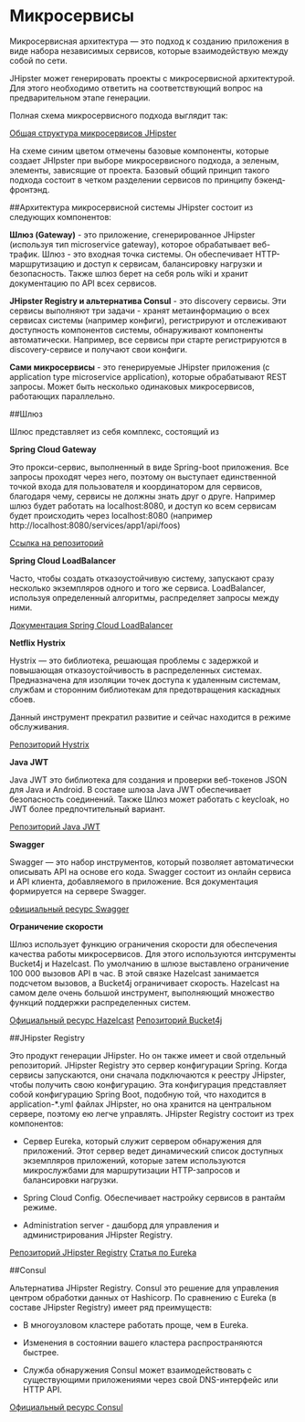 # Микросервисы

Микросервисная архитектура — это подход к созданию приложения в виде набора независимых сервисов, которые взаимодействую между собой по сети.

JHipster может генерировать проекты с микросервисной архитектурой. Для этого необходимо ответить на соответствующий вопрос на предварительном этапе генерации.

Полная схема микросервисного подхода выглядит так:

[Общая структура микросервисов JHipster](images/Microservices.jpg)

На схеме синим цветом отмечены базовые компоненты, которые создает JHIpster при выборе микросервисного подхода, а зеленым, элементы, зависящие от проекта.
Базовый общий принцип такого подхода состоит в четком разделении сервисов по принципу бэкенд-фронтэнд.

##Архитектура микросервисной системы JHipster состоит из следующих компонентов:

**Шлюз (Gateway)** - это приложение, сгенерированное JHipster (используя тип microservice gateway), которое обрабатывает веб-трафик. Шлюз - это входная точка системы. Он обеспечивает HTTP-маршрутизацию и доступ к сервисам, балансировку нагрузки и безопасность. Также шлюз берет на себя роль wiki и хранит документацию по API всех сервисов.

**JHipster Registry и альтернатива Consul** - это discovery сервисы. Эти сервисы выполняют три задачи - хранят метаинформацию о всех сервисах системы (например конфиги), регистрируют и отслеживают доступность компонентов системы, обнаруживают компоненты автоматически. Например, все сервисы при старте регистрируются в discovery-сервисе и получают свои конфиги.

**Сами микросервисы** - это генерируемые JHipster приложения (с application type microservice application), которые обрабатывают REST запросы. Может быть несколько одинаковых микросервисов, работающих параллельно.

##Шлюз

Шлюс представляет из себя комплекс, состоящий из

**Spring Cloud Gateway**

Это прокси-сервис, выполненный в виде Spring-boot приложения. Все запросы проходят через него, поэтому он выступает единственной точкой входа для пользователя и координатором для сервисов, 
благодаря чему, сервисы не должны знать друг о друге. Например шлюз будет работать на localhost:8080, и доступ ко всем сервисам будет происходить через localhost:8080 (например http://localhost:8080/services/app1/api/foos)

[Ссылка на репозиторий](https://github.com/spring-cloud/spring-cloud-gateway)

**Spring Cloud LoadBalancer**

Часто, чтобы создать отказоустойчивую систему, запускают сразу несколько экземпляров одного и того же сервиса. LoadBalancer, используя определенный алгоритмы, распределяет запросы между ними. 

[Документация Spring Cloud LoadBalancer](https://spring.io/guides/gs/spring-cloud-loadbalancer/)

**Netflix Hystrix**

Hystrix — это библиотека, решающая проблемы с задержкой и повышающая отказоустойчивость в распределенных системах. Предназначена для изоляции точек доступа к удаленным системам, службам и сторонним библиотекам для предотвращения каскадных сбоев.

Данный инструмент прекратил развитие и сейчас находится в режиме обслуживания.

[Репозиторий Hystrix](https://github.com/Netflix/hystrix)

**Java JWT**

Java JWT это библиотека для создания и проверки веб-токенов JSON для Java и Android. В составе шлюза Java JWT обеспечивает безопасность соединений. Также Шлюз может работать с keycloak, но JWT более предпочтительный вариант.

[Репозиторий Java JWT](https://github.com/jwtk/jjwt)

**Swagger**

Swagger — это набор инструментов, который позволяет автоматически описывать API на основе его кода. Swagger состоит из онлайн сервиса и API клиента, добавляемого в приложение. Вся документация формируется на сервере Swagger.

[официальный ресурс Swagger](https://swagger.io/)

**Ограничение скорости**

Шлюз использует функцию ограничения скорости для обеспечения качества работы микросервисов. Для этого используются интсрументы Bucket4j и Hazelcast. По умолчанию в шлюзе выставлено ограничение 100 000 вызовов API в час.
В этой связке Hazelcast занимается подсчетом вызовов, а Bucket4j ограничивает скорость. Hazelcast на самом деле очень большой инструмент, выполняющий множество функций поддержки распределенных систем.

[Официальный ресурс Hazelcast](https://hazelcast.com/)
[Репозиторий Bucket4j](https://github.com/bucket4j/bucket4j)

##JHipster Registry

Это продукт генерации JHipster. Но он также имеет и свой отдельный репозиторий. JHipster Registry это сервер конфигурации Spring. Когда сервисы запускаются, они сначала подключаются к реестру JHipster, чтобы получить свою конфигурацию.
Эта конфигурация представляет собой конфигурацию Spring Boot, подобную той, что находится в application-*.yml файлах JHipster, но она хранится на центральном сервере, поэтому ею легче управлять. JHipster Registry состоит из трех компонентов:

- Cервер Eureka, который служит сервером обнаружения для приложений. Этот сервер ведет динамический список доступных экземпляров приложений, которые затем используются микрослужбами для маршрутизации HTTP-запросов и балансировки нагрузки.

- Spring Cloud Config. Обеспечивает настройку сервисов в рантайм режиме.

- Administration server - дашборд для управления и администрирования JHipster Registry.

[Репозиторий JHipster Registry](https://swagger.io/)
[Статья по Eureka](https://swagger.io/)

##Consul

Альтернатива JHipster Registry. Consul это решение для управления центром обработки данных от Hashicorp. По сравнению с Eureka (в составе JHipster Registry) имеет ряд преимуществ:

- В многоузловом кластере работать проще, чем в Eureka.

- Изменения в состоянии вашего кластера распространяются быстрее.

- Служба обнаружения Consul может взаимодействовать с существующими приложениями через свой DNS-интерфейс или HTTP API.

[Официальный ресурс Consul](https://www.consul.io/)
